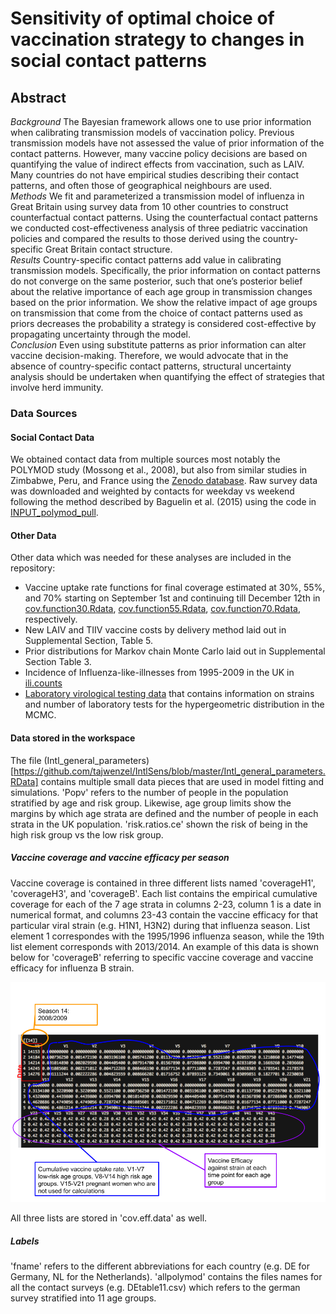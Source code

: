

# Sensitivity of optimal choice of vaccination strategy to changes in social contact patterns
## Abstract

*Background* The Bayesian framework allows one to use prior information when calibrating transmission models of vaccination policy. Previous transmission models have not assessed the value of prior information of the contact patterns. However, many vaccine policy decisions are based on quantifying the value of indirect effects from vaccination, such as LAIV. Many countries do not have empirical studies describing their contact patterns, and often those of geographical neighbours are used.<br/>
*Methods* We fit and parameterized a transmission model of influenza in Great Britain using survey data from 10 other countries to construct counterfactual contact patterns. Using the counterfactual contact patterns we conducted cost-effectiveness analysis of three pediatric vaccination policies and compared the results to those derived using the country-specific Great Britain contact structure.<br/>
*Results* Country-specific contact patterns add value in calibrating transmission models. Specifically, the prior information on contact patterns do not converge on the same posterior, such that one’s posterior belief about the relative importance of each age group in transmission changes based on the prior information. We show the relative impact of age groups on transmission that come from the choice of contact patterns used as priors decreases the probability a strategy is considered cost-effective by propagating uncertainty through the model.<br/>
*Conclusion* Even using substitute patterns as prior information can alter vaccine decision-making. Therefore, we would advocate that in the absence of country-specific contact patterns, structural uncertainty analysis should be undertaken when quantifying the effect of strategies that involve herd immunity.

### Data Sources

#### Social Contact Data
We obtained contact data from multiple sources most notably the POLYMOD study (Mossong et al., 2008), but also from similar studies in Zimbabwe, Peru, and France using the [Zenodo database](https://zenodo.org/communities/social_contact_data?page=1&size=20). Raw survey data  was downloaded and weighted by contacts for weekday vs weekend following the method described by Baguelin et al. (2015) using the code in [INPUT_polymod_pull](https://github.com/tajwenzel/IntlSens/blob/master/INPUT_polymod_pull.R). 

#### Other Data

Other data which was needed for these analyses are included in the repository:
* Vaccine uptake rate functions for final coverage estimated at 30%, 55%, and 70% starting on September 1st and continuing till December 12th in [cov.function30.Rdata](https://github.com/tajwenzel/IntlSens/blob/master/cov.function30.RData), [cov.function55.Rdata](https://github.com/tajwenzel/IntlSens/blob/master/cov.function55.RData), [cov.function70.Rdata](https://github.com/tajwenzel/IntlSens/blob/master/cov.function70.RData), respectively.
* New LAIV and TIIV vaccine costs by delivery method laid out in Supplemental Section, Table 5.
* Prior distributions for Markov chain Monte Carlo laid out in Supplemental Section Table 3.
* Incidence of Influenza-like-illnesses from 1995-2009 in the UK in [ili.counts](https://github.com/tajwenzel/IntlSens/blob/master/ili.counts.rda)
* [Laboratory virological testing data](https://github.com/tajwenzel/IntlSens/blob/master/virological.rda) that contains information on strains and number of laboratory tests for the hypergeometric distribution in the MCMC.

#### Data stored in the workspace

The file (Intl_general_parameters)[https://github.com/tajwenzel/IntlSens/blob/master/Intl_general_parameters.RData] contains multiple small data pieces that are used in model fitting and simulations. 'Popv' refers to the number of people in the population stratified by age and risk group. Likewise, age group limits show the margins by which age strata are defined and the number of people in each strata in the UK population. 'risk.ratios.ce' shown the risk of being in the high risk group vs the low risk group.

##### Vaccine coverage and vaccine efficacy per season
 Vaccine coverage is contained in three different lists named 'coverageH1', 'coverageH3', and 'coverageB'. Each list contains the empirical cumulative coverage for each of the 7 age strata in columns 2-23, column 1 is a date in numerical format, and columns 23-43 contain the vaccine efficacy for that particular viral strain (e.g. H1N1, H3N2) during that influenza season. List element 1 correspondes with the 1995/1996 influenza season, while the 19th list element corresponds with 2013/2014. An example of this data is shown below for 'coverageB' referring to specific vaccine coverage and vaccine efficacy for influenza B strain.
 
 ![Example of coverage data](https://github.com/tajwenzel/IntlSens/blob/master/coverage%20explain.png)
 
 All three lists are stored in 'cov.eff.data' as well.
 
 
 ##### Labels
 
 'fname' refers to the different abbreviations for each country (e.g. DE for Germany, NL for the Netherlands). 'allpolymod' contains the files names for all the contact surveys (e.g. DEtable11.csv) which refers to the german survey stratified into 11 age groups. 
 


